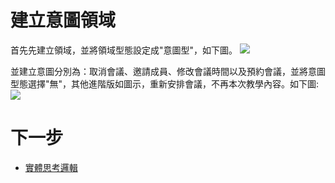 # 建立意圖領域
首先先建立領域，並將領域型態設定成"意圖型"，如下圖。
![](../../../../../images/intro/image001.png)

並建立意圖分別為：取消會議、邀請成員、修改會議時間以及預約會議，並將意圖型態選擇"無"，其他進階版如圖示，重新安排會議，不再本次教學內容。如下圖:
![](../../../../../images/intro/image002.png)

# 下一步
- [實體思考邏輯](/products/dmflow/tutorials/intro/entity-logical.html)
